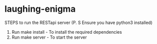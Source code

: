 # laughing-enigma

STEPS to run the RESTapi server
(P. S Ensure you have python3 installed)

1. Run make install - To install the required dependencies
2. Run make server - To start the server
